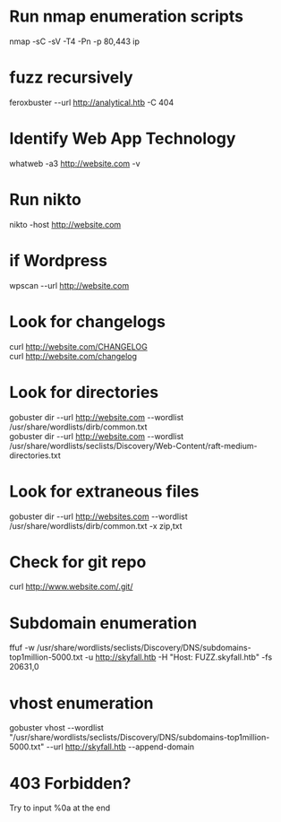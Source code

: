 # Run nmap enumeration scripts  
nmap -sC -sV -T4 -Pn -p 80,443 ip  
  
# fuzz recursively   
feroxbuster --url http://analytical.htb -C 404  
  
# Identify Web App Technology  
whatweb -a3 http://website.com -v  
  
# Run nikto   
nikto -host http://website.com  
  
# if Wordpress  
wpscan --url http://website.com  
  
# Look for changelogs  
curl http://website.com/CHANGELOG  
curl http://website.com/changelog  
  
# Look for directories  
gobuster dir --url http://website.com --wordlist /usr/share/wordlists/dirb/common.txt  
gobuster dir --url http://website.com --wordlist /usr/share/wordlists/seclists/Discovery/Web-Content/raft-medium-directories.txt  
  
# Look for extraneous files  
gobuster dir --url http://websites.com --wordlist /usr/share/wordlists/dirb/common.txt -x zip,txt  
  
# Check for git repo  
curl http://www.website.com/.git/  
  
# Subdomain enumeration  
ffuf -w /usr/share/wordlists/seclists/Discovery/DNS/subdomains-top1million-5000.txt -u http://skyfall.htb -H "Host: FUZZ.skyfall.htb" -fs 20631,0  
  
# vhost enumeration  
gobuster vhost --wordlist "/usr/share/wordlists/seclists/Discovery/DNS/subdomains-top1million-5000.txt" --url http://skyfall.htb --append-domain  
  
# 403 Forbidden?  
Try to input %0a at the end